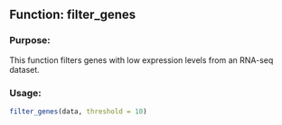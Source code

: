 ## Function: filter_genes
### Purpose:
This function filters genes with low expression levels from an RNA-seq dataset.

### Usage:
```r
filter_genes(data, threshold = 10)

